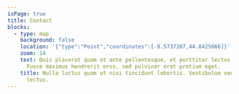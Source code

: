 ```yaml
---
isPage: true
title: Contact
blocks:
  - type: map
    background: false
    location: '{"type":"Point","coordinates":[-0.5737107,44.8425666]}'
    zoom: 14
    text: Duis placerat quam et ante pellentesque, et porttitor lectus sollicitudin.
      Fusce maximus hendrerit eros, sed pulvinar erat pretium eget.
    title: Nulla luctus quam ut nisi tincidunt lobortis. Vestibulum sed bibendum
      lectus.
---
```

